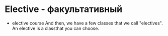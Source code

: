 # Elective - факультативный




- elective course And then, we have a few classes that we call "electives". An elective is a classthat you can choose.